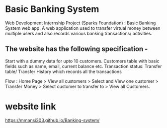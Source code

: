 # Basic Banking System
Web Development Internship Project (Sparks Foundation) : Basic Banking System web app. 
A web application used to transfer virtual money between multiple users and also records various banking transactions/ activities.

## The website has the following specification -
  Start with a dummy data for upto 10 customers.
  Customers table with basic fields such as name, email, current balance etc.
 Transaction status:
 Transfer table/ Transfer History which records all the transactions

Flow : Home Page > View all customers > Select and View one customer > Transfer Money > Select customer to transfer to > View all Customers.

# website link
https://mmansi303.github.io/Banking-system/
